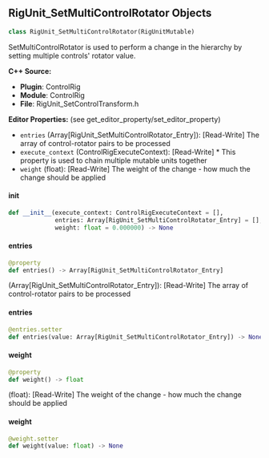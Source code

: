 ## RigUnit_SetMultiControlRotator Objects

```python
class RigUnit_SetMultiControlRotator(RigUnitMutable)
```

SetMultiControlRotator is used to perform a change in the hierarchy by setting multiple controls' rotator value.

**C++ Source:**

- **Plugin**: ControlRig
- **Module**: ControlRig
- **File**: RigUnit_SetControlTransform.h

**Editor Properties:** (see get_editor_property/set_editor_property)

- ``entries`` (Array[RigUnit_SetMultiControlRotator_Entry]):  [Read-Write] The array of control-rotator pairs to be processed
- ``execute_context`` (ControlRigExecuteContext):  [Read-Write] * This property is used to chain multiple mutable units together
- ``weight`` (float):  [Read-Write] The weight of the change - how much the change should be applied

<a id="unreal.RigUnit_SetMultiControlRotator.__init__"></a>

#### __init__

```python
def __init__(execute_context: ControlRigExecuteContext = [],
             entries: Array[RigUnit_SetMultiControlRotator_Entry] = [],
             weight: float = 0.000000) -> None
```

<a id="unreal.RigUnit_SetMultiControlRotator.entries"></a>

#### entries

```python
@property
def entries() -> Array[RigUnit_SetMultiControlRotator_Entry]
```

(Array[RigUnit_SetMultiControlRotator_Entry]):  [Read-Write] The array of control-rotator pairs to be processed

<a id="unreal.RigUnit_SetMultiControlRotator.entries"></a>

#### entries

```python
@entries.setter
def entries(value: Array[RigUnit_SetMultiControlRotator_Entry]) -> None
```

<a id="unreal.RigUnit_SetMultiControlRotator.weight"></a>

#### weight

```python
@property
def weight() -> float
```

(float):  [Read-Write] The weight of the change - how much the change should be applied

<a id="unreal.RigUnit_SetMultiControlRotator.weight"></a>

#### weight

```python
@weight.setter
def weight(value: float) -> None
```

<a id="unreal.RigUnit_SetControlTransform"></a>